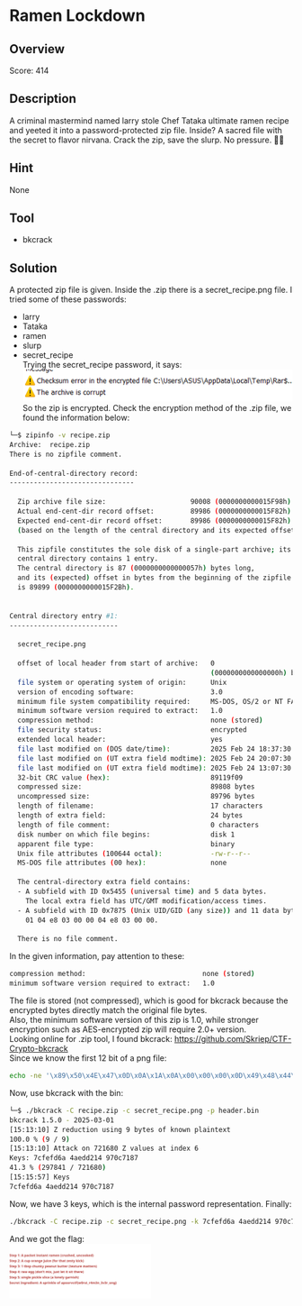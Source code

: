 # Ramen Lockdown #
 
## Overview ##
 
Score: 414
 
## Description ##
 
A criminal mastermind named larry stole Chef Tataka ultimate ramen recipe and yeeted it into a password-protected zip file. Inside? A sacred file with the secret to flavor nirvana. Crack the zip, save the slurp. No pressure. 🍜💀

## Hint ##

None

## Tool ##
- bkcrack

## Solution ##
A protected zip file is given. Inside the .zip there is a secret_recipe.png file. I tried some of these passwords:  
- larry
- Tataka
- ramen
- slurp
- secret_recipe  
Trying the secret_recipe password, it says:  
![Image](file/screen.png)  
So the zip is encrypted. Check the encryption method of the .zip file, we found the information below:  
```bash
└─$ zipinfo -v recipe.zip
Archive:  recipe.zip
There is no zipfile comment.

End-of-central-directory record:
-------------------------------

  Zip archive file size:                     90008 (0000000000015F98h)
  Actual end-cent-dir record offset:         89986 (0000000000015F82h)
  Expected end-cent-dir record offset:       89986 (0000000000015F82h)
  (based on the length of the central directory and its expected offset)

  This zipfile constitutes the sole disk of a single-part archive; its
  central directory contains 1 entry.
  The central directory is 87 (0000000000000057h) bytes long,
  and its (expected) offset in bytes from the beginning of the zipfile
  is 89899 (0000000000015F2Bh).


Central directory entry #1:
---------------------------

  secret_recipe.png

  offset of local header from start of archive:   0
                                                  (0000000000000000h) bytes
  file system or operating system of origin:      Unix
  version of encoding software:                   3.0
  minimum file system compatibility required:     MS-DOS, OS/2 or NT FAT
  minimum software version required to extract:   1.0
  compression method:                             none (stored)
  file security status:                           encrypted
  extended local header:                          yes
  file last modified on (DOS date/time):          2025 Feb 24 18:37:30
  file last modified on (UT extra field modtime): 2025 Feb 24 20:07:30 local
  file last modified on (UT extra field modtime): 2025 Feb 24 13:07:30 UTC
  32-bit CRC value (hex):                         89119f09
  compressed size:                                89808 bytes
  uncompressed size:                              89796 bytes
  length of filename:                             17 characters
  length of extra field:                          24 bytes
  length of file comment:                         0 characters
  disk number on which file begins:               disk 1
  apparent file type:                             binary
  Unix file attributes (100644 octal):            -rw-r--r--
  MS-DOS file attributes (00 hex):                none

  The central-directory extra field contains:
  - A subfield with ID 0x5455 (universal time) and 5 data bytes.
    The local extra field has UTC/GMT modification/access times.
  - A subfield with ID 0x7875 (Unix UID/GID (any size)) and 11 data bytes:
    01 04 e8 03 00 00 04 e8 03 00 00.

  There is no file comment.
```  
In the given information, pay attention to these:  
```bash
compression method:                             none (stored)
minimum software version required to extract:   1.0
```
The file is stored (not compressed), which is good for bkcrack because the encrypted bytes directly match the original file bytes.  
Also, the minimum software version of this zip is 1.0, while stronger encryption such as AES-encrypted zip will require 2.0+ version.  
Looking online for .zip tool, I found bkcrack: https://github.com/Skriep/CTF-Crypto-bkcrack  
Since we know the first 12 bit of a png file:
```bash
echo -ne '\x89\x50\x4E\x47\x0D\x0A\x1A\x0A\x00\x00\x00\x0D\x49\x48\x44\x52' > header.bin
```
Now, use bkcrack with the bin:
```bash
└─$ ./bkcrack -C recipe.zip -c secret_recipe.png -p header.bin
bkcrack 1.5.0 - 2025-03-01
[15:13:10] Z reduction using 9 bytes of known plaintext
100.0 % (9 / 9)
[15:13:10] Attack on 721680 Z values at index 6
Keys: 7cfefd6a 4aedd214 970c7187
41.3 % (297841 / 721680)
[15:15:57] Keys
7cfefd6a 4aedd214 970c7187
```
Now, we have 3 keys, which is the internal password representation. Finally:  
```bash
./bkcrack -C recipe.zip -c secret_recipe.png -k 7cfefd6a 4aedd214 970c7187 -d hi.png
```
And we got the flag:  
<img src="file/hi.png" width="50%">

